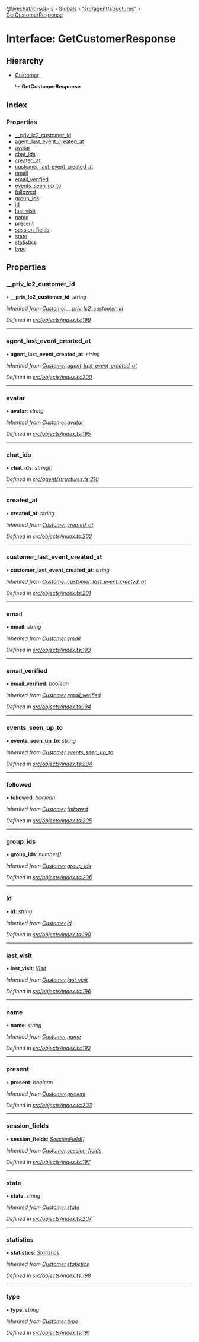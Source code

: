 [@livechat/lc-sdk-js](../README.md) › [Globals](../globals.md) › ["src/agent/structures"](../modules/_src_agent_structures_.md) › [GetCustomerResponse](_src_agent_structures_.getcustomerresponse.md)

# Interface: GetCustomerResponse

## Hierarchy

* [Customer](_src_objects_index_.customer.md)

  ↳ **GetCustomerResponse**

## Index

### Properties

* [__priv_lc2_customer_id](_src_agent_structures_.getcustomerresponse.md#__priv_lc2_customer_id)
* [agent_last_event_created_at](_src_agent_structures_.getcustomerresponse.md#agent_last_event_created_at)
* [avatar](_src_agent_structures_.getcustomerresponse.md#avatar)
* [chat_ids](_src_agent_structures_.getcustomerresponse.md#chat_ids)
* [created_at](_src_agent_structures_.getcustomerresponse.md#created_at)
* [customer_last_event_created_at](_src_agent_structures_.getcustomerresponse.md#customer_last_event_created_at)
* [email](_src_agent_structures_.getcustomerresponse.md#email)
* [email_verified](_src_agent_structures_.getcustomerresponse.md#email_verified)
* [events_seen_up_to](_src_agent_structures_.getcustomerresponse.md#events_seen_up_to)
* [followed](_src_agent_structures_.getcustomerresponse.md#followed)
* [group_ids](_src_agent_structures_.getcustomerresponse.md#group_ids)
* [id](_src_agent_structures_.getcustomerresponse.md#id)
* [last_visit](_src_agent_structures_.getcustomerresponse.md#last_visit)
* [name](_src_agent_structures_.getcustomerresponse.md#name)
* [present](_src_agent_structures_.getcustomerresponse.md#present)
* [session_fields](_src_agent_structures_.getcustomerresponse.md#session_fields)
* [state](_src_agent_structures_.getcustomerresponse.md#state)
* [statistics](_src_agent_structures_.getcustomerresponse.md#statistics)
* [type](_src_agent_structures_.getcustomerresponse.md#type)

## Properties

###  __priv_lc2_customer_id

• **__priv_lc2_customer_id**: *string*

*Inherited from [Customer](_src_objects_index_.customer.md).[__priv_lc2_customer_id](_src_objects_index_.customer.md#__priv_lc2_customer_id)*

*Defined in [src/objects/index.ts:199](https://github.com/livechat/lc-sdk-js/blob/61db942/src/objects/index.ts#L199)*

___

###  agent_last_event_created_at

• **agent_last_event_created_at**: *string*

*Inherited from [Customer](_src_objects_index_.customer.md).[agent_last_event_created_at](_src_objects_index_.customer.md#agent_last_event_created_at)*

*Defined in [src/objects/index.ts:200](https://github.com/livechat/lc-sdk-js/blob/61db942/src/objects/index.ts#L200)*

___

###  avatar

• **avatar**: *string*

*Inherited from [Customer](_src_objects_index_.customer.md).[avatar](_src_objects_index_.customer.md#avatar)*

*Defined in [src/objects/index.ts:195](https://github.com/livechat/lc-sdk-js/blob/61db942/src/objects/index.ts#L195)*

___

###  chat_ids

• **chat_ids**: *string[]*

*Defined in [src/agent/structures.ts:210](https://github.com/livechat/lc-sdk-js/blob/61db942/src/agent/structures.ts#L210)*

___

###  created_at

• **created_at**: *string*

*Inherited from [Customer](_src_objects_index_.customer.md).[created_at](_src_objects_index_.customer.md#created_at)*

*Defined in [src/objects/index.ts:202](https://github.com/livechat/lc-sdk-js/blob/61db942/src/objects/index.ts#L202)*

___

###  customer_last_event_created_at

• **customer_last_event_created_at**: *string*

*Inherited from [Customer](_src_objects_index_.customer.md).[customer_last_event_created_at](_src_objects_index_.customer.md#customer_last_event_created_at)*

*Defined in [src/objects/index.ts:201](https://github.com/livechat/lc-sdk-js/blob/61db942/src/objects/index.ts#L201)*

___

###  email

• **email**: *string*

*Inherited from [Customer](_src_objects_index_.customer.md).[email](_src_objects_index_.customer.md#email)*

*Defined in [src/objects/index.ts:193](https://github.com/livechat/lc-sdk-js/blob/61db942/src/objects/index.ts#L193)*

___

###  email_verified

• **email_verified**: *boolean*

*Inherited from [Customer](_src_objects_index_.customer.md).[email_verified](_src_objects_index_.customer.md#email_verified)*

*Defined in [src/objects/index.ts:194](https://github.com/livechat/lc-sdk-js/blob/61db942/src/objects/index.ts#L194)*

___

###  events_seen_up_to

• **events_seen_up_to**: *string*

*Inherited from [Customer](_src_objects_index_.customer.md).[events_seen_up_to](_src_objects_index_.customer.md#events_seen_up_to)*

*Defined in [src/objects/index.ts:204](https://github.com/livechat/lc-sdk-js/blob/61db942/src/objects/index.ts#L204)*

___

###  followed

• **followed**: *boolean*

*Inherited from [Customer](_src_objects_index_.customer.md).[followed](_src_objects_index_.customer.md#followed)*

*Defined in [src/objects/index.ts:205](https://github.com/livechat/lc-sdk-js/blob/61db942/src/objects/index.ts#L205)*

___

###  group_ids

• **group_ids**: *number[]*

*Inherited from [Customer](_src_objects_index_.customer.md).[group_ids](_src_objects_index_.customer.md#group_ids)*

*Defined in [src/objects/index.ts:206](https://github.com/livechat/lc-sdk-js/blob/61db942/src/objects/index.ts#L206)*

___

###  id

• **id**: *string*

*Inherited from [Customer](_src_objects_index_.customer.md).[id](_src_objects_index_.customer.md#id)*

*Defined in [src/objects/index.ts:190](https://github.com/livechat/lc-sdk-js/blob/61db942/src/objects/index.ts#L190)*

___

###  last_visit

• **last_visit**: *[Visit](_src_objects_index_.visit.md)*

*Inherited from [Customer](_src_objects_index_.customer.md).[last_visit](_src_objects_index_.customer.md#last_visit)*

*Defined in [src/objects/index.ts:196](https://github.com/livechat/lc-sdk-js/blob/61db942/src/objects/index.ts#L196)*

___

###  name

• **name**: *string*

*Inherited from [Customer](_src_objects_index_.customer.md).[name](_src_objects_index_.customer.md#name)*

*Defined in [src/objects/index.ts:192](https://github.com/livechat/lc-sdk-js/blob/61db942/src/objects/index.ts#L192)*

___

###  present

• **present**: *boolean*

*Inherited from [Customer](_src_objects_index_.customer.md).[present](_src_objects_index_.customer.md#present)*

*Defined in [src/objects/index.ts:203](https://github.com/livechat/lc-sdk-js/blob/61db942/src/objects/index.ts#L203)*

___

###  session_fields

• **session_fields**: *[SessionField](_src_objects_index_.sessionfield.md)[]*

*Inherited from [Customer](_src_objects_index_.customer.md).[session_fields](_src_objects_index_.customer.md#session_fields)*

*Defined in [src/objects/index.ts:197](https://github.com/livechat/lc-sdk-js/blob/61db942/src/objects/index.ts#L197)*

___

###  state

• **state**: *string*

*Inherited from [Customer](_src_objects_index_.customer.md).[state](_src_objects_index_.customer.md#state)*

*Defined in [src/objects/index.ts:207](https://github.com/livechat/lc-sdk-js/blob/61db942/src/objects/index.ts#L207)*

___

###  statistics

• **statistics**: *[Statistics](_src_objects_index_.statistics.md)*

*Inherited from [Customer](_src_objects_index_.customer.md).[statistics](_src_objects_index_.customer.md#statistics)*

*Defined in [src/objects/index.ts:198](https://github.com/livechat/lc-sdk-js/blob/61db942/src/objects/index.ts#L198)*

___

###  type

• **type**: *string*

*Inherited from [Customer](_src_objects_index_.customer.md).[type](_src_objects_index_.customer.md#type)*

*Defined in [src/objects/index.ts:191](https://github.com/livechat/lc-sdk-js/blob/61db942/src/objects/index.ts#L191)*
